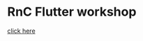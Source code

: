 # RnC Flutter workshop

[click here](https://drive.google.com/drive/folders/18Vm9swmm5LDPT1VaeePmZVQr1a-hdBdX?usp=sharing)